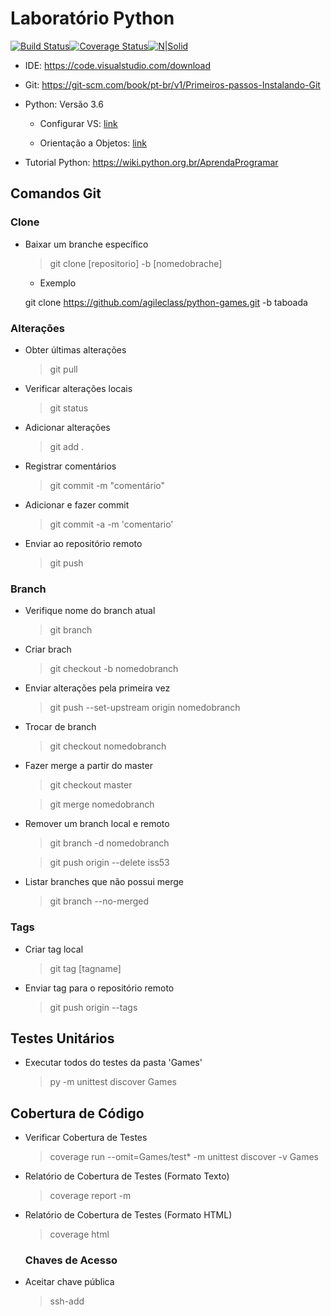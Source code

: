 ﻿# Laboratório Python

[![Build Status](https://travis-ci.org/agileclass/python-games.svg?branch=master)](https://travis-ci.org/agileclass/python-games)[![Coverage Status](https://coveralls.io/repos/github/agileclass/python-games/badge.svg?branch=master)](https://coveralls.io/github/agileclass/python-games?branch=master)[![N|Solid](https://sonarcloud.io/api/project_badges/measure?project=python-games&metric=alert_status)](https://sonarcloud.io/dashboard?id=python-games)

- IDE: 
https://code.visualstudio.com/download

- Git: https://git-scm.com/book/pt-br/v1/Primeiros-passos-Instalando-Git

- Python: Versão 3.6

  - Configurar VS: [link](https://stackoverflow.com/questions/43313903/how-to-setup-visual-studio-code-to-find-python-3-interpreter-in-windows-10)

  - Orientação a Objetos: [link](http://pythonclub.com.br/introducao-classes-metodos-python-basico.html)

- Tutorial Python: https://wiki.python.org.br/AprendaProgramar

## Comandos Git

### Clone

- Baixar um branche específico

  >git clone [repositorio] -b [nomedobrache]

  - Exemplo

  git clone https://github.com/agileclass/python-games.git -b taboada

### Alterações

- Obter últimas alterações

  >git pull

- Verificar alterações locais

  >git status
  
- Adicionar alterações

  > git add .

- Registrar comentários

  >git commit -m "comentário"

- Adicionar e fazer commit

  >git commit -a -m 'comentario'

- Enviar ao repositório remoto

  >git push

### Branch

- Verifique nome do branch atual

  > git branch

- Criar brach

  > git checkout -b nomedobranch

- Enviar alterações pela primeira vez

  > git push --set-upstream origin nomedobranch

- Trocar de branch

  > git checkout nomedobranch

- Fazer merge a partir do master

  >git checkout master

  >git merge nomedobranch

- Remover um branch local e remoto

  > git branch -d nomedobranch

  > git push origin --delete iss53

- Listar branches que não possui merge

  > git branch --no-merged

### Tags

- Criar tag local

  >git tag [tagname]

- Enviar tag para o repositório remoto

  >git push origin --tags

## Testes Unitários

- Executar todos do testes da pasta 'Games'

  >py -m unittest discover Games

## Cobertura de Código

- Verificar Cobertura de Testes

  >coverage  run --omit=Games/test*  -m unittest discover -v Games

- Relatório de Cobertura de Testes (Formato Texto)

  >coverage report -m

- Relatório de Cobertura de Testes (Formato HTML)

  >coverage html

  ### Chaves de Acesso

- Aceitar chave pública

  > ssh-add